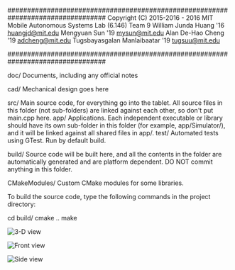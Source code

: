 #################################################################################
Copyright (C) 2015-2016 - 2016 MIT Mobile Autonomous Systems Lab (6.146) Team 9
  William Junda Huang '16 <huangjd@mit.edu>
  Mengyuan Sun '19 <mysun@mit.edu>
  Alan De-Hao Cheng '19 <adcheng@mit.edu>
  Tugsbayasgalan Manlaibaatar '19 <tugsuu@mit.edu>

#################################################################################

doc/    Documents, including any official notes

cad/    Mechanical design goes here

src/    Main source code, for everything go into the tablet. All source files in this folder (not sub-folders) are linked against each other, so don't put main.cpp here.
  app/  Applications. Each independent executable or library should have its own sub-folder in this folder (for example, app/Simulator/), and it will be linked against all shared files in app/.
  test/ Automated tests using GTest. Run by default build.
 
build/  Source code will be built here, and all the contents in the folder are automatically generated and are platform dependent. DO NOT commit anything in this folder.
 
CMakeModules/ Custom CMake modules for some libraries.


To build the source code, type the following commands in the project directory:

  cd build/
  cmake ..
  make
  

![3-D view](https://cloud.githubusercontent.com/assets/4660595/22714417/6224cdda-ed5a-11e6-87d0-933745653ffd.PNG "3d view of the mechanical assembly")

![Front view](https://cloud.githubusercontent.com/assets/4660595/22714416/6220cf28-ed5a-11e6-8957-8a8b797beca6.PNG "Front view of the mechanical assembly")

![Side view](https://cloud.githubusercontent.com/assets/4660595/22714415/6220b4c0-ed5a-11e6-8230-7574ae27a7da.PNG "Side view of the mechanical assembly")

